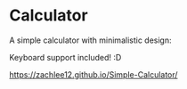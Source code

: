 # Calculator 
A simple calculator with minimalistic design:

Keyboard support included! :D

https://zachlee12.github.io/Simple-Calculator/
